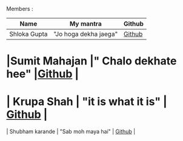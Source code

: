 Members :

| Name             | My mantra                                                   | Github                                              |
|------------------|-------------------------------------------------------------|-----------------------------------------------------|  
| Shloka Gupta     | "Jo hoga dekha jaega"                                       | [Github](https://github.com/chicken-biryani)        |

|Sumit Mahajan    |" Chalo dekhate hee"    |[Github](https://github.com/sumitmahajan2001)       |
=======

| Krupa Shah       | "it is what it is"                                          | [Github](https://github.com/krupas23)               |
=======
| Shubham karande  | "Sab moh maya hai"                                          | [Github](https://github.com/shubhamkarande13)       |

